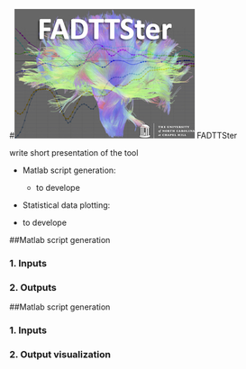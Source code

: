 #![Logo_small](doc/Logo/logoFADTTSter_small.jpg "Logo FADTTSter small") FADTTSter

write short presentation of the tool

- Matlab script generation:
    * to develope

- Statistical data plotting:
* to develope

##Matlab script generation

### 1. Inputs


### 2. Outputs


##Matlab script generation

### 1. Inputs

### 2. Output visualization
